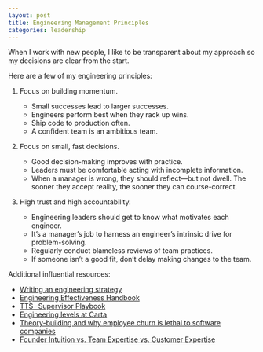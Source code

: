 ```yaml
---
layout: post 
title: Engineering Management Principles
categories: leadership
---
```

When I work with new people, I like to be transparent about my approach so my decisions are clear from the start.

Here are a few of my engineering principles:

1. Focus on building momentum.
    * Small successes lead to larger successes.
    * Engineers perform best when they rack up wins.
    * Ship code to production often.
    * A confident team is an ambitious team.

2. Focus on small, fast decisions.
    * Good decision-making improves with practice.
    * Leaders must be comfortable acting with incomplete information.
    * When a manager is wrong, they should reflect—but not dwell. The sooner they accept reality, the sooner they can course-correct.

3. High trust and high accountability.
    * Engineering leaders should get to know what motivates each engineer.
    * It’s a manager’s job to harness an engineer’s intrinsic drive for problem-solving.
    * Regularly conduct blameless reviews of team practices.
    * If someone isn’t a good fit, don’t delay making changes to the team.


Additional influential resources:

- [Writing an engineering strategy](https://lethain.com/eng-strategies/)
- [Engineering Effectiveness Handbook](https://www.okayhq.com/handbook/)
- [TTS -Supervisor Playbook](https://handbook.tts.gsa.gov/supervisor-resources/new-supervisor-playbook/)
- [Engineering levels at Carta](https://medium.com/building-carta/engineering-levels-at-carta-d33db2a55a20)
- [Theory-building and why employee churn is lethal to software companies](https://www.baldurbjarnason.com/2022/theory-building/)
- [Founder Intuition vs. Team Expertise vs. Customer Expertise](https://caseyaccidental.com/founder-intuition-team-expertise/)
